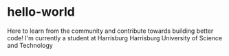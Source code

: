 # hello-world
Here to learn from the community and contribute towards building better code! 
I'm currently a student at Harrisburg Harrisburg University of Science and Technology 
